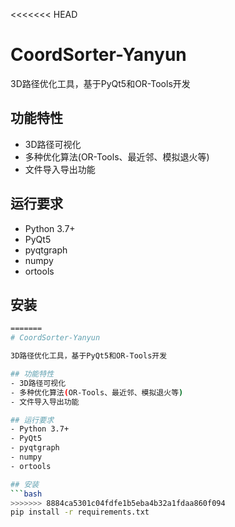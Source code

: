 <<<<<<< HEAD
# CoordSorter-Yanyun

3D路径优化工具，基于PyQt5和OR-Tools开发

## 功能特性
- 3D路径可视化
- 多种优化算法(OR-Tools、最近邻、模拟退火等)
- 文件导入导出功能

## 运行要求
- Python 3.7+
- PyQt5
- pyqtgraph
- numpy
- ortools

## 安装
```bash
=======
# CoordSorter-Yanyun

3D路径优化工具，基于PyQt5和OR-Tools开发

## 功能特性
- 3D路径可视化
- 多种优化算法(OR-Tools、最近邻、模拟退火等)
- 文件导入导出功能

## 运行要求
- Python 3.7+
- PyQt5
- pyqtgraph
- numpy
- ortools

## 安装
```bash
>>>>>>> 8884ca5301c04fdfe1b5eba4b32a1fdaa860f094
pip install -r requirements.txt